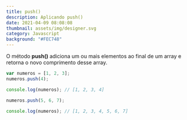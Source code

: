 ```yaml
---
title: push()
description: Aplicando push()
date: 2021-04-09 08:08:08
thumbnail: assets/img/designer.svg
category: Javascript
background: "#FEC748"
---
```

O método **push()** adiciona um ou mais elementos ao final de um array e retorna o novo comprimento desse array.



```javascript
var numeros = [1, 2, 3];
numeros.push(4);

console.log(numeros); // [1, 2, 3, 4]

numeros.push(5, 6, 7);

console.log(numeros); // [1, 2, 3, 4, 5, 6, 7]
```